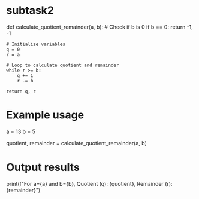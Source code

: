 # subtask2
def calculate_quotient_remainder(a, b):
    # Check if b is 0
    if b == 0:
        return -1, -1
    
    # Initialize variables
    q = 0
    r = a
    
    # Loop to calculate quotient and remainder
    while r >= b:
        q += 1
        r -= b
    
    return q, r

# Example usage
a = 13
b = 5

quotient, remainder = calculate_quotient_remainder(a, b)

# Output results
print(f"For a={a} and b={b}, Quotient (q): {quotient}, Remainder (r): {remainder}")
